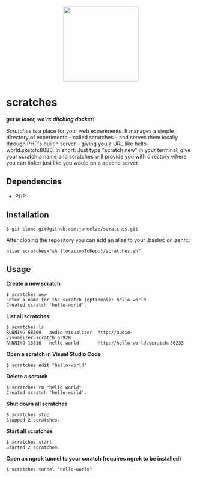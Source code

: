 <p align="center">
  <br>
  <img width="200" src="https://i.imgur.com/wPatf2t.png" />
  <br>
</p>

# scratches

*__get in loser, we're ditching docker!__*

_Scratches_ is a place for your web experiments. It manages a simple directory of experiments – called scratches – and serves them locally through PHP's builtin server – giving you a URL like hello-world.sketch:8080. In short: Just type "scratch new" in your terminal, give your scratch a name and scratches will provide you with directory where you can tinker just like you would on a apache server.

## Dependencies

* PHP

## Installation

```
$ git clone git@github.com:janoelze/scratches.git
```

After cloning the repository you can add an alias to your .bashrc or .zshrc:

```
alias scratches="sh {locationToRepo}/scratches.sh"
```

## Usage

__Create a new scratch__
```
$ scratches new
Enter a name for the scratch (optional): hello world
Created scratch 'hello-world'.
```

__List all scratches__
```
$ scratches ls
RUNNING	68500	audio-visualizer  http://audio-visualizer.scratch:63928
RUNNING	13316	hello-world       http://hello-world.scratch:56233
```

__Open a scratch in Visual Studio Code__
```
$ scratches edit "hello-world"
```

__Delete a scratch__
```
$ scratches rm "hello world"
Created scratch 'hello-world'.
```

__Shut down all scratches__
```
$ scratches stop
Stopped 2 scratches.
```

__Start all scratches__
```
$ scratches start
Started 2 scratches.
```
__Open an ngrok tunnel to your scratch (requires ngrok to be installed)__
```
$ scratches tunnel "hello-world"
```
